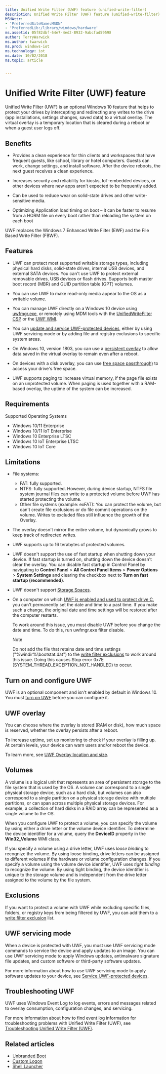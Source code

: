 ```yaml
---
title: Unified Write Filter (UWF) feature (unified-write-filter)
description: Unified Write Filter (UWF) feature (unified-write-filter)
MSHAttr:
- 'PreferredSiteName:MSDN'
- 'PreferredLib:/library/windows/hardware'
ms.assetid: 05f82dbf-64e7-4ed2-8932-9abcfad59598
author: TerryWarwick
ms.author: twarwick
ms.prod: windows-iot
ms.technology: iot
ms.date: 10/02/2018
ms.topic: article


---
```

# Unified Write Filter (UWF) feature

Unified Write Filter (UWF) is an optional Windows 10 feature that helps to protect your drives by intercepting and redirecting any writes to the drive (app installations, settings changes, saved data) to a virtual overlay. The virtual overlay is a temporary location that is cleared during a reboot or when a guest user logs off.

## Benefits

- Provides a clean experience for thin clients and workspaces that have frequent guests, like school, library or hotel computers. Guests can work, change settings, and install software. After the device reboots, the next guest receives a clean experience.

- Increases security and reliability for kiosks, IoT-embedded devices, or other devices where new apps aren't expected to be frequently added.

- Can be used to reduce wear on solid-state drives and other write-sensitive media.

- Optimizing Application load timing on boot – it can be faster to resume from a HORM file on every boot rather than reloading the system on each boot

UWF replaces the Windows 7 Enhanced Write Filter (EWF) and the File Based Write Filter (FBWF).

## Features

- UWF can protect most supported writable storage types, including physical hard disks, solid-state drives, internal USB devices, and external SATA devices. You can't use UWF to protect external removable drives, USB devices or flash drives. Supports both master boot record (MBR) and GUID partition table (GPT) volumes.

- You can use UWF to make read-only media appear to the OS as a writable volume.

- You can manage UWF directly on a Windows 10 device using [uwfmgr.exe](uwfmgrexe.md), or remotely using MDM tools with the [UnifiedWriteFilter CSP](/windows/client-management/mdm/unifiedwritefilter-csp) or the [UWF WMI](uwf-wmi-provider-reference.md).

- You can [update and service UWF-protected devices](service-uwf-protected-devices.md), either by using UWF servicing mode or by adding file and registry exclusions to specific system areas.

- On Windows 10, version 1803, you can use a [persistent overlay](uwfoverlay.md#persistent-overlay) to allow data saved in the virtual overlay to remain even after a reboot.

- On devices with a disk overlay, you can use [free space passthrough)](uwfoverlay.md#freespace-passthrough-recommended) to access your drive's free space.

- UWF supports paging to increase virtual memory, if the page file exists on an unprotected volume. When paging is used together with a RAM-based overlay, the uptime of the system can be increased.

## Requirements

Supported Operating Systems

- Windows 10/11 Enterprise
- Windows 10/11 IoT Enterprise
- Windows 10 Enterprise LTSC
- Windows 10 IoT Enterprise LTSC
- Windows 10 IoT Core

## Limitations

- File systems:
  - FAT: fully supported.
  - NTFS: fully supported. However, during device startup, NTFS file system journal files can write to a protected volume before UWF has started protecting the volume.
  - Other file systems (example: exFAT): You can protect the volume, but can't create file exclusions or do file commit operations on the volume. Writes to excluded files still influence the growth of the Overlay.

- The overlay doesn't mirror the entire volume, but dynamically grows to keep track of redirected writes.

- UWF supports up to 16 terabytes of protected volumes.

- UWF doesn't support the use of fast startup when shutting down your device. If fast startup is turned on, shutting down the device doesn't clear the overlay. You can disable fast startup in Control Panel by navigating to **Control Panel** &gt; **All Control Panel Items** &gt; **Power Options** &gt; **System Settings** and clearing the checkbox next to **Turn on fast startup (recommended)**.

- UWF doesn't support [Storage Spaces](/previous-versions/windows/it-pro/windows-server-2012-R2-and-2012/hh831739(v=ws.11)).

- On a computer on which [UWF is enabled and used to protect drive C](./uwf-turnonuwf.md#turn-on-uwf-on-a-running-pc), you can't permanently set the date and time to a past time. If you make such a change, the original date and time settings will be restored after the computer restarts.

  To work around this issue, you must disable UWF before you change the date and time. To do this, run uwfmgr.exe filter disable.

  > [!NOTE]
  > Do not add the file that retains date and time settings ("%windir%\bootstat.dat") to the [write filter exclusions](./uwfexclusions.md) to work around this issue. Doing this causes Stop error 0x7E (SYSTEM_THREAD_EXCEPTION_NOT_HANDLED) to occur.

## Turn on and configure UWF

UWF is an optional component and isn't enabled by default in Windows 10. You must [turn on UWF](uwf-turnonuwf.md) before you can configure it.

## UWF overlay

You can choose where the overlay is stored (RAM or disk), how much space is reserved, whether the overlay persists after a reboot.

To increase uptime, set up monitoring to check if your overlay is filling up. At certain levels, your device can warn users and/or reboot the device.

To learn more, see [UWF Overlay location and size](uwfoverlay.md).

## Volumes

A volume is a logical unit that represents an area of persistent storage to the file system that is used by the OS. A volume can correspond to a single physical storage device, such as a hard disk, but volumes can also correspond to a single partition on a physical storage device with multiple partitions, or can span across multiple physical storage devices. For example, a collection of hard disks in a RAID array can be represented as a single volume to the OS.

When you configure UWF to protect a volume, you can specify the volume by using either a drive letter or the volume device identifier. To determine the device identifier for a volume, query the **DeviceID** property in the **Win32\_Volume** WMI class.

If you specify a volume using a drive letter, UWF uses *loose binding* to recognize the volume. By using loose binding, drive letters can be assigned to different volumes if the hardware or volume configuration changes. If you specify a volume using the volume device identifier, UWF uses *tight binding* to recognize the volume. By using tight binding, the device identifier is unique to the storage volume and is independent from the drive letter assigned to the volume by the file system.

## Exclusions

If you want to protect a volume with UWF while excluding specific files, folders, or registry keys from being filtered by UWF, you can add them to a [write filter exclusion](uwfexclusions.md) list.

## UWF servicing mode

When a device is protected with UWF, you must use UWF servicing mode commands to service the device and apply updates to an image. You can use UWF servicing mode to apply Windows updates, antimalware signature file updates, and custom software or third-party software updates.

For more information about how to use UWF servicing mode to apply software updates to your device, see [Service UWF-protected devices](service-uwf-protected-devices.md).

## Troubleshooting UWF

UWF uses Windows Event Log to log events, errors and messages related to overlay consumption, configuration changes, and servicing.

For more information about how to find event log information for troubleshooting problems with Unified Write Filter (UWF), see [Troubleshooting Unified Write Filter (UWF)](uwftroubleshooting.md).

## Related articles

- [Unbranded Boot](unbranded-boot.md)
- [Custom Logon](custom-logon.md)
- [Shell Launcher](shell-launcher.md)
